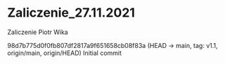 # Zaliczenie_27.11.2021
Zaliczenie Piotr Wika

98d7b775d0f0fb807df2817a9f651658cb08f83a (HEAD -> main, tag: v1.1, origin/main, origin/HEAD) Initial commit
